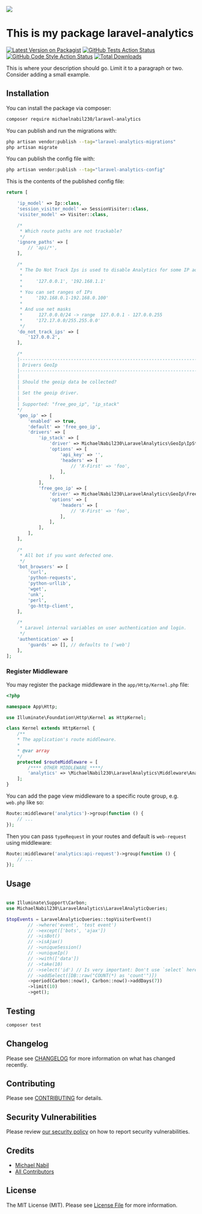 
[<img src="https://github-ads.s3.eu-central-1.amazonaws.com/support-ukraine.svg?t=1" />](https://supportukrainenow.org)

# This is my package laravel-analytics

[![Latest Version on Packagist](https://img.shields.io/packagist/v/michaelnabil230/laravel-analytics.svg?style=flat-square)](https://packagist.org/packages/michaelnabil230/laravel-analytics)
[![GitHub Tests Action Status](https://img.shields.io/github/workflow/status/michaelnabil230/laravel-analytics/run-tests?label=tests)](https://github.com/michaelnabil230/laravel-analytics/actions?query=workflow%3Arun-tests+branch%3Amain)
[![GitHub Code Style Action Status](https://img.shields.io/github/workflow/status/michaelnabil230/laravel-analytics/Check%20&%20fix%20styling?label=code%20style)](https://github.com/michaelnabil230/laravel-analytics/actions?query=workflow%3A"Check+%26+fix+styling"+branch%3Amain)
[![Total Downloads](https://img.shields.io/packagist/dt/michaelnabil230/laravel-analytics.svg?style=flat-square)](https://packagist.org/packages/michaelnabil230/laravel-analytics)

This is where your description should go. Limit it to a paragraph or two. Consider adding a small example.


## Installation

You can install the package via composer:

```bash
composer require michaelnabil230/laravel-analytics
```

You can publish and run the migrations with:

```bash
php artisan vendor:publish --tag="laravel-analytics-migrations"
php artisan migrate
```

You can publish the config file with:

```bash
php artisan vendor:publish --tag="laravel-analytics-config"
```

This is the contents of the published config file:

```php
return [

    'ip_model' => Ip::class,
    'session_visiter_model' => SessionVisiter::class,
    'visiter_model' => Visiter::class,

    /*
     * Which route paths are not trackable?
     */
    'ignore_paths' => [
        // 'api/*',
    ],

    /*
     * The Do Not Track Ips is used to disable Analytics for some IP addresses:
     *
     *     '127.0.0.1', '192.168.1.1'
     *
     * You can set ranges of IPs
     *     '192.168.0.1-192.168.0.100'
     *
     * And use net masks
     *      127.0.0.0/24 -> range  127.0.0.1 - 127.0.0.255
     *     '172.17.0.0/255.255.0.0'
     */
    'do_not_track_ips' => [
        '127.0.0.2',
    ],

    /*
    |--------------------------------------------------------------------------
    | Drivers GeoIp
    |--------------------------------------------------------------------------
    |
    | Should the geoip data be collected?
    |
    | Set the geoip driver.
    |
    | Supported: "free_geo_ip", "ip_stack"
    */
    'geo_ip' => [
        'enabled' => true,
        'default' => 'free_geo_ip',
        'drivers' => [
            'ip_stack' => [
                'driver' => MichaelNabil230\LaravelAnalytics\GeoIp\IpStack::class,
                'options' => [
                    'api_key' => '',
                    'headers' => [
                        // 'X-First' => 'foo',
                    ],
                ],
            ],
            'free_geo_ip' => [
                'driver' => MichaelNabil230\LaravelAnalytics\GeoIp\FreeGeoIp::class,
                'options' => [
                    'headers' => [
                        // 'X-First' => 'foo',
                    ],
                ],
            ],
        ],
    ],

    /*
     * All bot if you want defected one.
     */
    'bot_browsers' => [
        'curl',
        'python-requests',
        'python-urllib',
        'wget',
        'unk',
        'perl',
        'go-http-client',
    ],

    /*
     * Laravel internal variables on user authentication and login.
     */
    'authentication' => [
        'guards' => [], // defaults to ['web']
    ],
];
```

### Register Middleware

You may register the package middleware in the `app/Http/Kernel.php` file:

```php
<?php 

namespace App\Http;

use Illuminate\Foundation\Http\Kernel as HttpKernel;

class Kernel extends HttpKernel {
    /**
    * The application's route middleware.
    *
    * @var array
    */
    protected $routeMiddleware = [
        /**** OTHER MIDDLEWARE ****/
        'analytics' => \MichaelNabil230\LaravelAnalytics\Middleware\Analytics::class,
    ];
}
```


You can add the page view middleware to a specific route group, e.g. `web.php` like so:


```php
Route::middleware('analytics')->group(function () {
    // ...
});
```

Then you can pass `typeRequest` in your routes and default is `web-request` using middleware: 

```php
Route::middleware('analytics:api-request')->group(function () {
    // ...
});
```

## Usage

```php

use Illuminate\Support\Carbon;
use MichaelNabil230\LaravelAnalytics\LaravelAnalyticQueries;

$topEvents = LaravelAnalyticQueries::topVisiterEvent()
        // ->where('event', 'test event')
        // ->except(['bots', 'ajax'])
        // ->isBot()
        // ->isAjax()
        // ->uniqueSession()
        // ->uniqueIp()
        // ->with(['data'])
        // ->take(10)
        // ->select('id') // Is very important: Don't use `select` here pass what u need in `topVisiterEvent`
        // ->addSelect([DB::raw("COUNT(*) as 'count'")])
        ->period(Carbon::now(), Carbon::now()->addDays(7))
        ->limit(10)
        ->get();
```

## Testing

```bash
composer test
```

## Changelog

Please see [CHANGELOG](CHANGELOG.md) for more information on what has changed recently.

## Contributing

Please see [CONTRIBUTING](https://github.com/spatie/.github/blob/main/CONTRIBUTING.md) for details.

## Security Vulnerabilities

Please review [our security policy](../../security/policy) on how to report security vulnerabilities.

## Credits

- [Michael Nabil](https://github.com/michaelnabil230)
- [All Contributors](../../contributors)

## License

The MIT License (MIT). Please see [License File](LICENSE.md) for more information.

